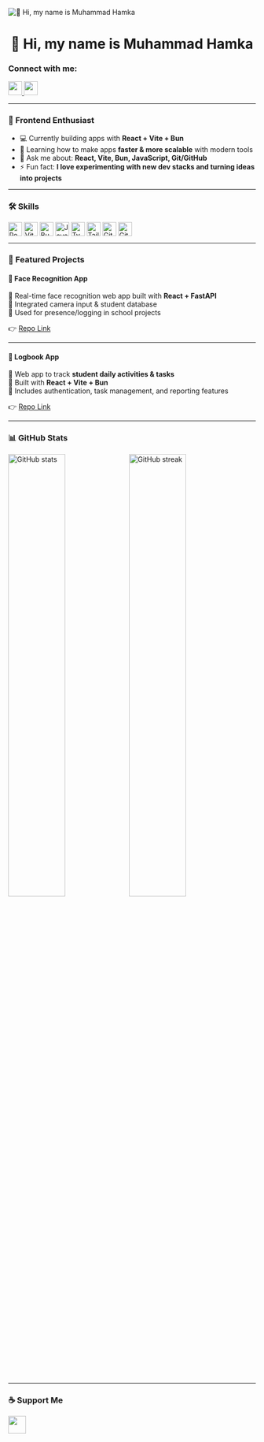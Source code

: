 ![👋 Hi, my name is Muhammad Hamka](https://avatars.githubusercontent.com/u/xxxx?v=4)

<div id="toc">
  <ul align="center" style="list-style: none">
    <summary>
      <h1>
        👋 Hi, my name is Muhammad Hamka
      </h1>
    </summary>
  </ul>
</div>

**<h3 align="left">Connect with me:</h3>**  
<p align="left">
  <a href="https://github.com/hamkarifai" target="_blank">
    <img src="https://img.shields.io/badge/GitHub-100000?logo=github&logoColor=white" height="28">
  </a>
  <a href="https://www.linkedin.com/in/your-link" target="_blank">
    <img src="https://img.shields.io/badge/LinkedIn-0077B5?logo=linkedin&logoColor=white" height="28">
  </a>
</p>

---

### 🚀 Frontend Enthusiast
- 💻 Currently building apps with **React + Vite + Bun**  
- 🌱 Learning how to make apps **faster & more scalable** with modern tools  
- 💬 Ask me about: **React, Vite, Bun, JavaScript, Git/GitHub**  
- ⚡ Fun fact: **I love experimenting with new dev stacks and turning ideas into projects**  

---

### 🛠️ Skills
<div style="display: flex; flex-wrap: wrap; gap: 4px; justify-content: left;">
  <img src="https://img.shields.io/badge/React-20232A?logo=react&logoColor=61DAFB" height="28" alt="React">
  <img src="https://img.shields.io/badge/Vite-646CFF?logo=vite&logoColor=white" height="28" alt="Vite">
  <img src="https://img.shields.io/badge/Bun-000000?logo=bun&logoColor=white" height="28" alt="Bun">
  <img src="https://img.shields.io/badge/JavaScript-F7DF1C?logo=javascript&logoColor=black" height="28" alt="JavaScript">
  <img src="https://img.shields.io/badge/TypeScript-3178C6?logo=typescript&logoColor=white" height="28" alt="TypeScript">
  <img src="https://img.shields.io/badge/Tailwind_CSS-38B2AC?logo=tailwind-css&logoColor=white" height="28" alt="Tailwind CSS">
  <img src="https://img.shields.io/badge/Git-F05032?logo=git&logoColor=white" height="28" alt="Git">
  <img src="https://img.shields.io/badge/GitHub-181717?logo=github&logoColor=white" height="28" alt="GitHub">
</div>

---

### 🌟 Featured Projects

#### 📸 Face Recognition App  
🔹 Real-time face recognition web app built with **React + FastAPI**  
🔹 Integrated camera input & student database  
🔹 Used for presence/logging in school projects  

👉 [Repo Link](https://github.com/hamkarifai/face-recognition)  

---

#### 📓 Logbook App  
🔹 Web app to track **student daily activities & tasks**  
🔹 Built with **React + Vite + Bun**  
🔹 Includes authentication, task management, and reporting features  

👉 [Repo Link](https://github.com/hamkarifai/logbook-app)  

---

### 📊 GitHub Stats
<p align="left">
  <img width="48%" src="https://github-readme-stats.vercel.app/api?username=hamkarifai&theme=react&show_icons=true" alt="GitHub stats" />
  <img width="48%" src="https://streak-stats.demolab.com/?user=hamkarifai&theme=react" alt="GitHub streak" />
</p>

---

### ☕ Support Me
<p align="left">
  <a href="https://ko-fi.com/yourname" target="_blank">
    <img src="https://img.shields.io/badge/Ko--fi-343B45?logo=kofi&logoColor=Black" height="36">
  </a>
</p>
